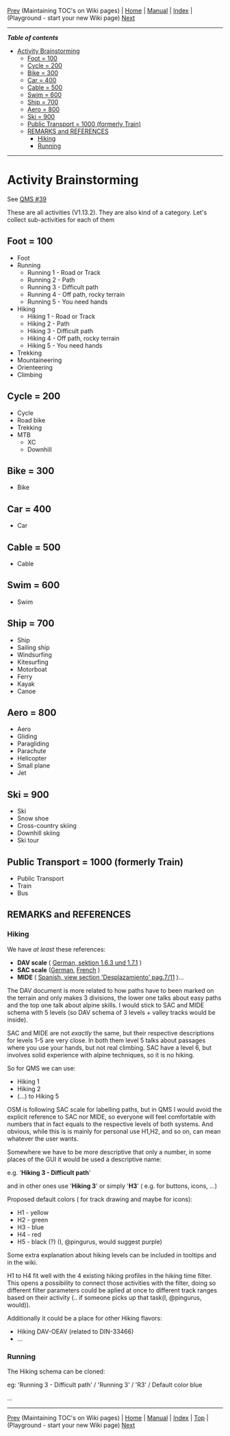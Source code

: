 [Prev](AxMaintainPageTOC) (Maintaining TOC's on Wiki pages) | [Home](Home) | [Manual](DocMain) | [Index](AxAdvIndex) | (Playground - start your new Wiki page) [Next](DocPlayground)
- - -

***Table of contents***

* [Activity Brainstorming](#activity-brainstorming)
    * [Foot     = 100](#foot------100)
    * [Cycle    = 200](#cycle-----200)
    * [Bike     = 300](#bike------300)
    * [Car      = 400](#car-------400)
    * [Cable    = 500](#cable-----500)
    * [Swim     = 600](#swim------600)
    * [Ship     = 700](#ship------700)
    * [Aero     = 800](#aero------800)
    * [Ski      = 900](#ski-------900)
    * [Public Transport    = 1000    (formerly Train)](#public-transport-----1000----formerly-train)
    * [REMARKS and REFERENCES](#remarks-and-references)
        * [Hiking](#hiking)
        * [Running ](#running)

* * * * * * * * * *
 
# Activity Brainstorming

See [QMS #39](https://github.com/Maproom/qmapshack/issues/39)

These are all activities (V1.13.2). They are also kind of a category. 
Let's collect sub-activities for each of them

## Foot     = 100

* Foot
* Running
    * Running 1 - Road or Track 
    * Running 2 - Path
    * Running 3 - Difficult path
    * Running 4 - Off path, rocky terrain
    * Running 5 - You need hands
* Hiking
    * Hiking 1 - Road or Track 
    * Hiking 2 - Path
    * Hiking 3 - Difficult path
    * Hiking 4 - Off path, rocky terrain
    * Hiking 5 - You need hands
* Trekking
* Mountaineering
* Orienteering
* Climbing

## Cycle    = 200

* Cycle
* Road bike
* Trekking
* MTB
    * XC
    * Downhill

## Bike     = 300

* Bike

## Car      = 400

* Car

## Cable    = 500

* Cable

## Swim     = 600

* Swim

## Ship     = 700

* Ship
* Sailing ship
* Windsurfing
* Kitesurfing
* Motorboat
* Ferry
* Kayak
* Canoe
  

## Aero     = 800

* Aero
* Gliding
* Paragliding
* Parachute
* Helicopter
* Small plane
* Jet

## Ski      = 900

* Ski
* Snow shoe
* Cross-country skiing
* Downhill skiing
* Ski tour

## Public Transport    = 1000    (formerly Train)

* Public Transport
* Train
* Bus

## REMARKS and REFERENCES
### Hiking
We have *at least* these references:

*  **DAV scale** ( [German, sektion 1.6.3 und 1.7.1](https://www.alpenverein.at/portal_wAssets/docs/berg-aktiv/wege_touren/wegehandbuch_digital.pdf) )
*  **SAC scale** ([German](https://www.sac-cas.ch/fileadmin/Ausbildung_und_Wissen/Tourenplanung/Schwierigkeitsskala/Wanderskala-SAC.pdf), [French](https://www.sac-cas.ch/fileadmin/Ausbildung_und_Wissen/Tourenplanung/Schwierigkeitsskala/Cotation-CAS-des-randonnees.pdf) ) 
*  **MIDE** ( [Spanish, view section 'Desplazamiento' pag.7/11](http://montanasegura.com/MIDE/manualMIDE.pdf) )...

The DAV document is more related to how paths have to been marked on the terrain and only makes 3 divisions, the lower one talks about easy paths and the top one talk about alpine skills. I would stick to SAC and MIDE schema with 5 levels (so DAV schema of 3 levels + valley tracks would be inside). 

SAC and MIDE are not *exactly* the same, but their respective descriptions for levels 1-5 are very close.  In both them  level 5 talks about passages where you use your hands, but not real climbing. SAC have a level 6, but involves solid experience with alpine techniques, so it is no hiking.

So for QMS we can use:

* Hiking 1 
* Hiking 2
* (...) to Hiking 5

OSM is following SAC scale for labelling paths, but in QMS I would avoid the explicit reference to SAC nor MIDE, so everyone will feel comfortable with numbers that in fact equals to the respective levels of both systems. And obvious, while this is is mainly for personal use H1,H2, and so on, can mean whatever the user wants.  

Somewhere we have to be more descriptive that only a number, in some places of the GUI it would be used a descriptive name:

e.g. '**Hiking 3 - Difficult path**' 

and in other ones use '**Hiking 3**' or simply '**H3**' ( e.g. for buttons, icons, ...) 

Proposed default colors ( for track drawing and maybe for icons):

* H1 - yellow
* H2 - green
* H3 - blue
* H4 - red
* H5 - black (?) (I, @pingurus, would suggest purple)

Some extra explanation about hiking levels can be included in tooltips and in the wiki.

H1 to H4 fit well with the 4 existing hiking  profiles in the hiking time filter. This opens a possibility to connect those activities with the filter, doing so  different filter parameters could be aplied at once to different track ranges based on their activity (.. if someone picks up that task(I, @pingurus, would)).

Additionally it could be a place for other Hiking flavors:

* Hiking DAV-OEAV (related to  DIN-33466)
* ...

### Running 

The Hiking schema can be cloned:

eg: 'Running 3 - Difficult path'  / 'Running 3'  /  'R3' / Default color blue

...

- - -
[Prev](AxMaintainPageTOC) (Maintaining TOC's on Wiki pages) | [Home](Home) | [Manual](DocMain) | [Index](AxAdvIndex) | [Top](#) | (Playground - start your new Wiki page) [Next](DocPlayground)
